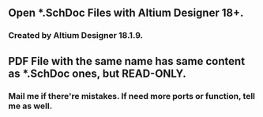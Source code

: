 ## Open *.SchDoc Files with Altium Designer 18+.
### Created by Altium Designer 18.1.9.

## PDF File with the same name has same content as *.SchDoc ones, but READ-ONLY.
### Mail me if there're mistakes. If need more ports or function, tell me as well.
